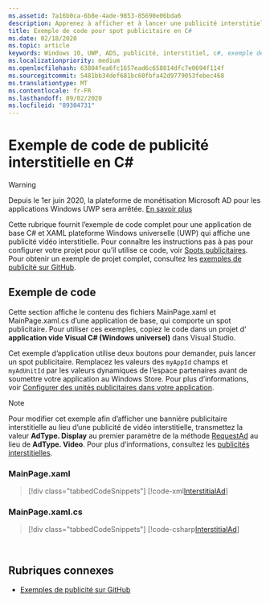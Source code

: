 ```yaml
---
ms.assetid: 7a16b0ca-6b8e-4ade-9853-85690e06bda6
description: Apprenez à afficher et à lancer une publicité interstitielle dans une application plateforme Windows universelle (UWP) à l’aide de C# et XAML.
title: Exemple de code pour spot publicitaire en C#
ms.date: 02/18/2020
ms.topic: article
keywords: Windows 10, UWP, ADS, publicité, interstitiel, c#, exemple de code
ms.localizationpriority: medium
ms.openlocfilehash: 63804fea6fc1657ead6c658814dfc7e0694f114f
ms.sourcegitcommit: 5481bb34def681bc60fbfa42d9779053febec468
ms.translationtype: MT
ms.contentlocale: fr-FR
ms.lasthandoff: 09/02/2020
ms.locfileid: "89304731"
---
```

# <a name="interstitial-ad-sample-code-in-c"></a>Exemple de code de publicité interstitielle en C\# #  

>[!WARNING]
> Depuis le 1er juin 2020, la plateforme de monétisation Microsoft AD pour les applications Windows UWP sera arrêtée. [En savoir plus](https://social.msdn.microsoft.com/Forums/windowsapps/en-US/db8d44cb-1381-47f7-94d3-c6ded3fea36f/microsoft-ad-monetization-platform-shutting-down-june-1st?forum=aiamgr)

Cette rubrique fournit l’exemple de code complet pour une application de base C# et XAML plateforme Windows universelle (UWP) qui affiche une publicité vidéo interstitielle. Pour connaître les instructions pas à pas pour configurer votre projet pour qu’il utilise ce code, voir [Spots publicitaires](interstitial-ads.md). Pour obtenir un exemple de projet complet, consultez les [exemples de publicité sur GitHub](https://github.com/Microsoft/Windows-universal-samples/tree/master/Samples/Advertising).

## <a name="code-example"></a>Exemple de code

Cette section affiche le contenu des fichiers MainPage.xaml et MainPage.xaml.cs d’une application de base, qui comporte un spot publicitaire. Pour utiliser ces exemples, copiez le code dans un projet d' **application vide Visual C# (Windows universel)** dans Visual Studio.

Cet exemple d’application utilise deux boutons pour demander, puis lancer un spot publicitaire. Remplacez les valeurs des ```myAppId``` champs et ```myAdUnitId``` par les valeurs dynamiques de l’espace partenaires avant de soumettre votre application au Windows Store. Pour plus d’informations, voir [Configurer des unités publicitaires dans votre application](set-up-ad-units-in-your-app.md#live-ad-units).

> [!NOTE]
> Pour modifier cet exemple afin d’afficher une bannière publicitaire interstitielle au lieu d’une publicité de vidéo interstitielle, transmettez la valeur **AdType. Display** au premier paramètre de la méthode [RequestAd](/uwp/api/microsoft.advertising.winrt.ui.interstitialad.requestad) au lieu de **AdType. Video**. Pour plus d’informations, consultez les [publicités interstitielles](interstitial-ads.md).

### <a name="mainpagexaml"></a>MainPage.xaml

> [!div class="tabbedCodeSnippets"]
[!code-xml[InterstitialAd](./code/AdvertisingSamples/InterstitialAdSamples/cs/MainPage.xaml#L1-L13)]

### <a name="mainpagexamlcs"></a>MainPage.xaml.cs

> [!div class="tabbedCodeSnippets"]
[!code-csharp[InterstitialAd](./code/AdvertisingSamples/InterstitialAdSamples/cs/MainPage.xaml.cs#CompleteSample)]

 
## <a name="related-topics"></a>Rubriques connexes

* [Exemples de publicité sur GitHub](https://github.com/Microsoft/Windows-universal-samples/tree/master/Samples/Advertising)
 